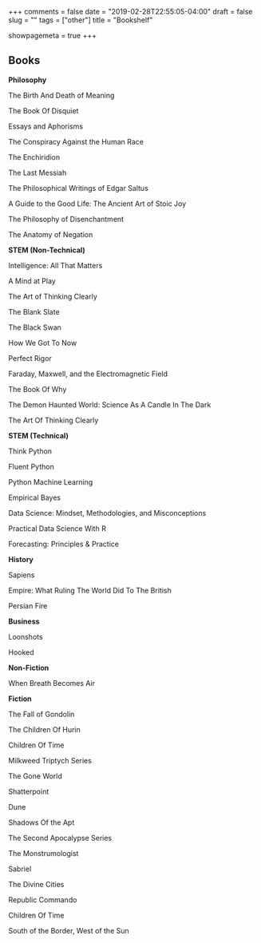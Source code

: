 +++
comments = false
date = "2019-02-28T22:55:05-04:00"
draft = false
slug = ""
tags = ["other"]
title = "Bookshelf"

showpagemeta = true
+++

## Books

**Philosophy** 

The Birth And Death of Meaning 

The Book Of Disquiet 

Essays and Aphorisms

The Conspiracy Against the Human Race 

The Enchiridion 

The Last Messiah 

The Philosophical Writings of Edgar Saltus 

A Guide to the Good Life: The Ancient Art of Stoic Joy 

The Philosophy of Disenchantment 

The Anatomy of Negation 

**STEM (Non-Technical)**

Intelligence: All That Matters 

A Mind at Play 

The Art of Thinking Clearly 

The Blank Slate 

The Black Swan 

How We Got To Now

Perfect Rigor

Faraday, Maxwell, and the Electromagnetic Field

The Book Of Why

The Demon Haunted World: Science As A Candle In The Dark

The Art Of Thinking Clearly

**STEM (Technical)**

Think Python

Fluent Python

Python Machine Learning

Empirical Bayes

Data Science: Mindset, Methodologies, and Misconceptions

Practical Data Science With R

Forecasting: Principles & Practice

**History**

Sapiens

Empire: What Ruling The World Did To The British

Persian Fire

**Business**

Loonshots

Hooked

**Non-Fiction**

When Breath Becomes Air

**Fiction**

The Fall of Gondolin

The Children Of Hurin

Children Of Time

Milkweed Triptych Series

The Gone World

Shatterpoint

Dune 

Shadows Of the Apt 

The Second Apocalypse Series

The Monstrumologist

Sabriel

The Divine Cities

Republic Commando

Children Of Time

South of the Border, West of the Sun

